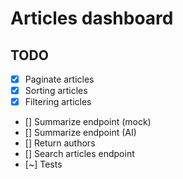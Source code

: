 # Articles dashboard

## TODO

- [x] Paginate articles
- [x] Sorting articles
- [x] Filtering articles
- [] Summarize endpoint (mock)
- [] Summarize endpoint (AI)
- [] Return authors
- [] Search articles endpoint
- [~] Tests